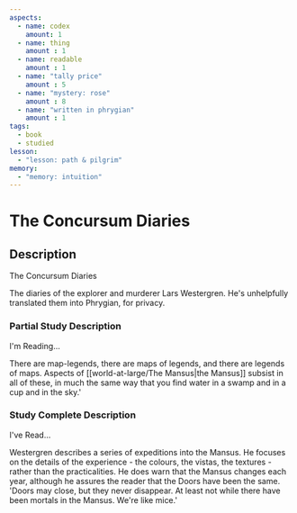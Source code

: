 ```yaml
---
aspects: 
  - name: codex
    amount: 1
  - name: thing
    amount : 1
  - name: readable
    amount : 1
  - name: "tally price"
    amount : 5
  - name: "mystery: rose"
    amount : 8
  - name: "written in phrygian"
    amount : 1
tags:
  - book
  - studied
lesson:
  - "lesson: path & pilgrim"
memory:
  - "memory: intuition"
---
```


# The Concursum Diaries

## Description
The Concursum Diaries

The diaries of the explorer and murderer Lars Westergren. He's unhelpfully translated them into Phrygian, for privacy.
### Partial Study Description
I'm Reading...

There are map-legends, there are maps of legends, and there are legends of maps. Aspects of [[world-at-large/The Mansus|the Mansus]] subsist in all of these, in much the same way that you find water in a swamp and in a cup and in the sky.'
### Study Complete Description
I've Read...

Westergren describes a series of expeditions into the Mansus. He focuses on the details of the experience - the colours, the vistas, the textures - rather than the practicalities. He does warn that the Mansus changes each year, although he assures the reader that the Doors have been the same. 'Doors may close, but they never disappear. At least not while there have been mortals in the Mansus. We're like mice.'